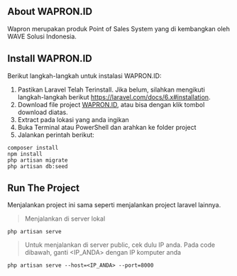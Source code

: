 ## About WAPRON.ID

Wapron merupakan produk Point of Sales System yang di kembangkan oleh WAVE Solusi Indonesia.

## Install WAPRON.ID

Berikut langkah-langkah untuk instalasi WAPRON.ID:
1. Pastikan Laravel Telah Terinstall. Jika belum, silahkan mengikuti langkah-langkah berikut https://laravel.com/docs/6.x#installation.
2. Download file project <a href="https://github.com/LaurentiusKevin/WAPRON/archive/master.zip">WAPRON.ID</a>, atau bisa dengan klik tombol download diatas.
3. Extract pada lokasi yang anda ingikan
4. Buka Terminal atau PowerShell dan arahkan ke folder project
5. Jalankan perintah berikut:
```
composer install
npm install
php artisan migrate
php artisan db:seed
```

## Run The Project

Menjalankan project ini sama seperti menjalankan project laravel lainnya.

> Menjalankan di server lokal
```
php artisan serve
```

> Untuk menjalankan di server public, cek dulu IP anda. Pada code dibawah, ganti <IP_ANDA> dengan IP komputer anda
```
php artisan serve --host=<IP_ANDA> --port=8000
```